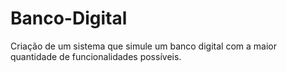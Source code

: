 # Banco-Digital
Criação de um sistema que simule um banco digital com a maior quantidade de funcionalidades possíveis. 

